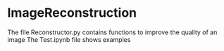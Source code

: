 # ImageReconstruction
The file Reconstructor.py contains functions to improve the quality of an image
The Test.ipynb file shows examples

